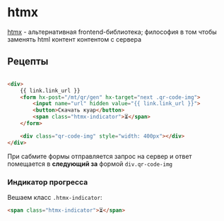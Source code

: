 # htmx

[htmx](https://htmx.org/) - альтернативная frontend-библиотека; философия в том чтобы заменять html контент контентом с
сервера

## Рецепты

```html

<div>
    {{ link.link_url }}
    <form hx-post="/mt/qr/gen" hx-target="next .qr-code-img">
        <input name="url" hidden value="{{ link.link_url }}">
        <button>Скачать куар</button>
        <span class="htmx-indicator">⏳</span>
    </form>

    <div class="qr-code-img" style="width: 400px"></div>
</div>
```

При сабмите формы отправляется запрос на сервер и ответ помещается в **следующий за**
формой `div.qr-code-img`

### Индикатор прогресса

Вешаем класс `.htmx-indicator`:

```html
<span class="htmx-indicator">⏳</span>
```